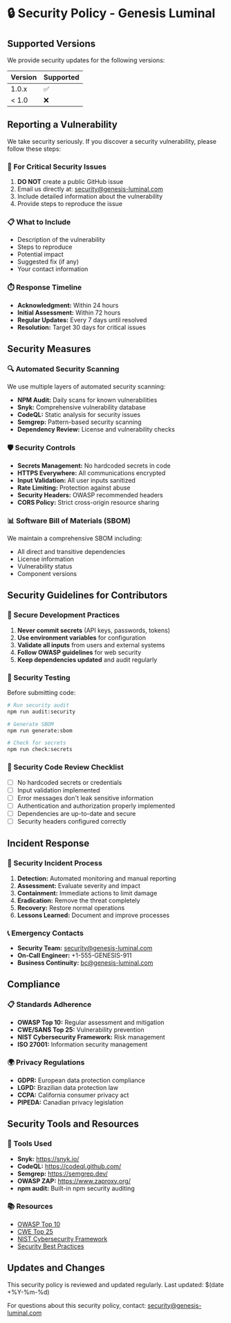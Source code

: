 # 🔒 Security Policy - Genesis Luminal

## Supported Versions

We provide security updates for the following versions:

| Version | Supported          |
| ------- | ------------------ |
| 1.0.x   | :white_check_mark: |
| < 1.0   | :x:                |

## Reporting a Vulnerability

We take security seriously. If you discover a security vulnerability, please follow these steps:

### 🚨 For Critical Security Issues

1. **DO NOT** create a public GitHub issue
2. Email us directly at: security@genesis-luminal.com
3. Include detailed information about the vulnerability
4. Provide steps to reproduce the issue

### 📋 What to Include

- Description of the vulnerability
- Steps to reproduce
- Potential impact
- Suggested fix (if any)
- Your contact information

### ⏱️ Response Timeline

- **Acknowledgment:** Within 24 hours
- **Initial Assessment:** Within 72 hours
- **Regular Updates:** Every 7 days until resolved
- **Resolution:** Target 30 days for critical issues

## Security Measures

### 🔍 Automated Security Scanning

We use multiple layers of automated security scanning:

- **NPM Audit:** Daily scans for known vulnerabilities
- **Snyk:** Comprehensive vulnerability database
- **CodeQL:** Static analysis for security issues
- **Semgrep:** Pattern-based security scanning
- **Dependency Review:** License and vulnerability checks

### 🛡️ Security Controls

- **Secrets Management:** No hardcoded secrets in code
- **HTTPS Everywhere:** All communications encrypted
- **Input Validation:** All user inputs sanitized
- **Rate Limiting:** Protection against abuse
- **Security Headers:** OWASP recommended headers
- **CORS Policy:** Strict cross-origin resource sharing

### 📊 Software Bill of Materials (SBOM)

We maintain a comprehensive SBOM including:
- All direct and transitive dependencies
- License information
- Vulnerability status
- Component versions

## Security Guidelines for Contributors

### 🔐 Secure Development Practices

1. **Never commit secrets** (API keys, passwords, tokens)
2. **Use environment variables** for configuration
3. **Validate all inputs** from users and external systems
4. **Follow OWASP guidelines** for web security
5. **Keep dependencies updated** and audit regularly

### 🧪 Security Testing

Before submitting code:

```bash
# Run security audit
npm run audit:security

# Generate SBOM
npm run generate:sbom

# Check for secrets
npm run check:secrets
```

### 📝 Security Code Review Checklist

- [ ] No hardcoded secrets or credentials
- [ ] Input validation implemented
- [ ] Error messages don't leak sensitive information
- [ ] Authentication and authorization properly implemented
- [ ] Dependencies are up-to-date and secure
- [ ] Security headers configured correctly

## Incident Response

### 🚨 Security Incident Process

1. **Detection:** Automated monitoring and manual reporting
2. **Assessment:** Evaluate severity and impact
3. **Containment:** Immediate actions to limit damage
4. **Eradication:** Remove the threat completely
5. **Recovery:** Restore normal operations
6. **Lessons Learned:** Document and improve processes

### 📞 Emergency Contacts

- **Security Team:** security@genesis-luminal.com
- **On-Call Engineer:** +1-555-GENESIS-911
- **Business Continuity:** bc@genesis-luminal.com

## Compliance

### 📋 Standards Adherence

- **OWASP Top 10:** Regular assessment and mitigation
- **CWE/SANS Top 25:** Vulnerability prevention
- **NIST Cybersecurity Framework:** Risk management
- **ISO 27001:** Information security management

### 🌍 Privacy Regulations

- **GDPR:** European data protection compliance
- **LGPD:** Brazilian data protection law
- **CCPA:** California consumer privacy act
- **PIPEDA:** Canadian privacy legislation

## Security Tools and Resources

### 🔧 Tools Used

- **Snyk:** https://snyk.io/
- **CodeQL:** https://codeql.github.com/
- **Semgrep:** https://semgrep.dev/
- **OWASP ZAP:** https://www.zaproxy.org/
- **npm audit:** Built-in npm security auditing

### 📚 Resources

- [OWASP Top 10](https://owasp.org/www-project-top-ten/)
- [CWE Top 25](https://cwe.mitre.org/top25/archive/2023/2023_top25_list.html)
- [NIST Cybersecurity Framework](https://www.nist.gov/cyberframework)
- [Security Best Practices](https://security.googleblog.com/)

## Updates and Changes

This security policy is reviewed and updated regularly. Last updated: $(date +%Y-%m-%d)

For questions about this security policy, contact: security@genesis-luminal.com
